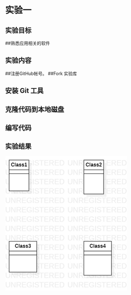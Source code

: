 


# 实验一

## 实验目标
##熟悉应用相关的软件

## 实验内容
##注册GitHub帐号。
##Fork 实验库

## 安装 Git 工具

## 克隆代码到本地磁盘

## 编写代码
## 实验结果

![第一个UML图](./uml1.jpg)
